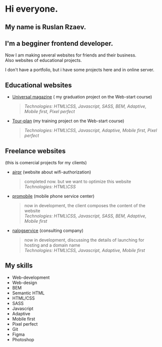 # Hi everyone.

## My name is Ruslan Rzaev.

## I'm a begginer frontend developer.

Now I am making several websites for friends and their business.  
Also websites of educational projects.

I don't have a portfolio, but i have some projects here and in online server.

## Educational websites

- [Universal magazine](https://airpr.ru/universal/) ( my graduation project on the Web-start course)
  > _Technologies: HTML\CSS, Javascript, SASS, BEM, Adaptive, Mobile first, Pixel perfect_
- [Tour-plan](https://airpr.ru/tour-plan/) (my training project on the Web-start course)
  > _Technologies: HTML\CSS, Javascript, Adaptive, Mobile first, Pixel perfect_
## Freelance websites

(this is comercial projects for my clients)

- [airpr](http://airpr.ru/) (website about wifi-authorization)

  > completed now. but we want to optimize this website  
  > _Technologies: HTML\CSS_

- [promobile](https://airpr.ru/promobile/) (mobile phone service center)

  > now in development, the client composes the content of the website  
  > _Technologies: HTML\CSS, Javascript, SASS, BEM, Adaptive, Mobile first_

- [nalogservice](https://airpr.ru/nalog/) (consulting company)
  > now in development,
  > discussing the details of launching for hosting and a domain name  
  > _Technologies: HTML\CSS, Javascript, Adaptive, Mobile first_

## My skills

- Web-development
- Web-design
- BEM
- Semantic HTML
- HTML/CSS
- SASS
- Javascript
- Adaptive
- Mobile first
- Pixel perfect
- Git
- Figma
- Photoshop
